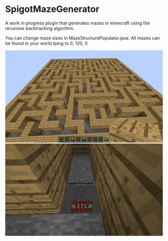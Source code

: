 # SpigotMazeGenerator
A work in progress plugin that generates mazes in minecraft using the recursive backtracking algorithm.

You can change maze sizes in MazeStructurePopulator.java. All mazes can be found in your world tping to 0, 120, 0.

![alt text](https://github.com/Exeton/SpigotMazeGenerator/blob/master/Sample%20Maze.png?raw=true)
![alt text](https://github.com/Exeton/SpigotMazeGenerator/blob/master/2018-05-21_01.01.42.png?raw=true)

